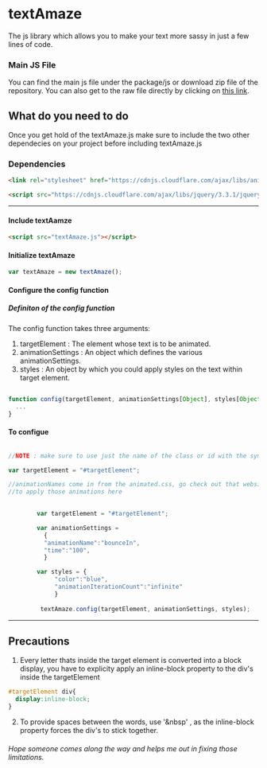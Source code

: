 # textAmaze

The js library which allows you to make your text more sassy in just a few lines of code.

### Main JS File

You can find the main js file under the package/js or download zip file of the repository.
You can also get to the raw file directly by clicking on [this link](https://bit.ly/2L8rELJ).

## What do you need to do

Once you get hold of the textAmaze.js make sure to include the two other dependecies on your project before including textAmaze.js

### Dependencies

~~~ html
<link rel="stylesheet" href="https://cdnjs.cloudflare.com/ajax/libs/animate.css/3.5.2/animate.min.css" />
~~~

~~~ html
<script src="https://cdnjs.cloudflare.com/ajax/libs/jquery/3.3.1/jquery.min.js"></script>
~~~

-----------

#### Include textAamze
~~~ html
<script src="textAmaze.js"></script>
~~~

#### Initialize textAmaze
~~~javascript
var textAmaze = new textAmaze();
~~~

#### Configure the config function

##### Definiton of the config function

The config function takes three arguments:
1. targetElement : The element whose text is to be animated.
2. animationSettings : An object which defines the various animationSettings.
3. styles : An object by which you could apply styles on the text within target element.

~~~javascript

function config(targetElement, animationSettings[Object], styles[Object]){
  ...
}

~~~

#### To configue

~~~javascript

//NOTE : make sure to use just the name of the class or id with the symbol and not $("#targetElement")

var targetElement = "#targetElement";

//animationNames come in from the animated.css, go check out that website and try 
//to apply those animations here

		
		var targetElement = "#targetElement";

		var animationSettings = 
		  {
		  "animationName":"bounceIn",
		  "time":"100",
		  }

		var styles = {
			 "color":"blue",
			 "animationIterationCount":"infinite"
			 }
  
		 textAmaze.config(targetElement, animationSettings, styles); 
~~~

-----------------

## Precautions

1. Every letter thats inside the target element is converted into a block display, you have to explicity apply an inline-block property to the div's inside the targetElement

~~~css
#targetElement div{
  display:inline-block;
}
~~~

2. To provide spaces between the words, use '&nbsp' , as the inline-block property forces the div's to stick together.

###### Hope someone comes along the way and helps me out in fixing those limitations.





